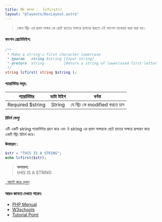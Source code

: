 ```yaml
---
title: স্ট্রিং ফাংশন -  lcfirst()
layout: "@layouts/DocLayout.astro"
---
```


> কোন স্ট্রিং এর প্রথম অক্ষর কে ছোট হাতের অক্ষরে রূপানর করতে এই ফাংশন ব্যাবহার করা করা হয়।

#### ফাংশন প্রোটোটাইপ:
```php
/**
 * Make a string's first character lowercase
 * @param   string $string [Input string]
 * @return  string         [Return a string of lowercased first letter of the inputed string]
 */
string lcfirst( string $string );
```

#### প্যারামিটার সমূহ:
| প্যারামিটার | ডাটা টাইপ | বর্ণনা |
| --- | :---: | --- |
|<span class="param-required">Required</span> $string | String | যে স্ট্রিং কে modified করতে চান|



#### রিটার্ন ভেল্যু
এটি একটি string প্যারামিটার গ্রহন করে এবং ঐ string এর প্রথম অক্ষরকে ছোট হাতের অক্ষরে রূপান্তন করে একটি স্ট্রিং রিটার্ন করে।

<b>উদাহরন :</b><br/>
```php
$str = "THIS IS A STRING";
echo lcfirst($str);
```

> **ফলাফল:** <br/>
tHIS IS A STRING

<a class="try-it" href="http://code.runnable.com/VtRGrRhZ0bpwaRN_/lcfirst-for-php" target="_blank"><i class="fa fa-play"></i>&nbsp;&nbsp;যাচাই করে দেখুন</a>

#### আরও জানতে দেখতে পারেন:
* [PHP Menual](http://php.net/manual/en/function.lcfirst.php)
* [W3schools](http://www.w3schools.com/php/func_string_lcfirst.asp)
* [Tutorial Point](http://www.tutorialspoint.com/php/php_function_lcfirst.htm)